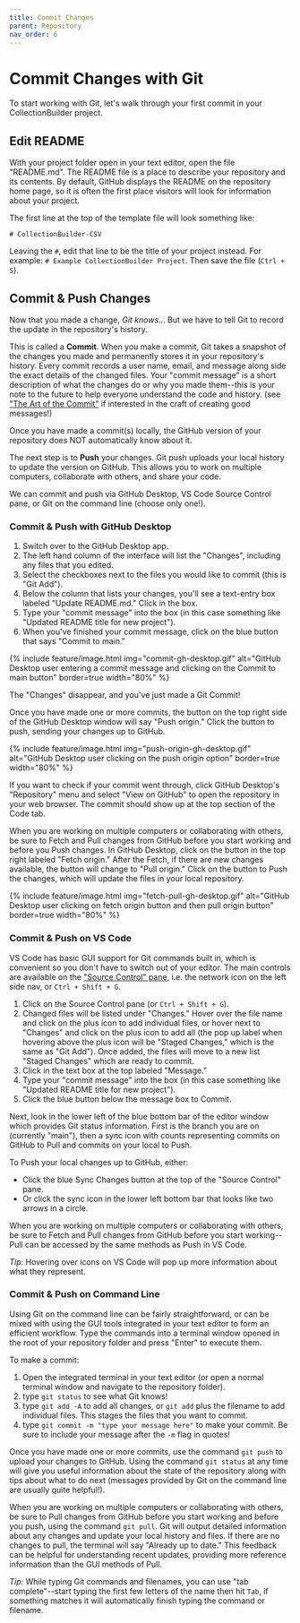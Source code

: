 ```yaml
---
title: Commit Changes
parent: Repository
nav_order: 6
---
```


# Commit Changes with Git

To start working with Git, let's walk through your first commit in your CollectionBuilder project.

## Edit README

With your project folder open in your text editor, open the file "README.md".
The README file is a place to describe your repository and its contents.
By default, GitHub displays the README on the repository home page, so it is often the first place visitors will look for information about your project.

The first line at the top of the template file will look something like:

```
# CollectionBuilder-CSV

```

Leaving the `#`, edit that line to be the title of your project instead.
For example: `# Example CollectionBuilder Project`.
Then save the file (`Ctrl + S`).

## Commit & Push Changes 

Now that you made a change, *Git knows*...
But we have to tell Git to record the update in the repository's history.

This is called a **Commit**.
When you make a commit, Git takes a snapshot of the changes you made and permanently stores it in your repository's history.
Every commit records a user name, email, and message along side the exact details of the changed files. 
Your "commit message" is a short description of what the changes do or why you made them--this is your note to the future to help everyone understand the code and history.
(see ["The Art of the Commit"](https://alistapart.com/article/the-art-of-the-commit/) if interested in the craft of creating good messages!)

Once you have made a commit(s) locally, the GitHub version of your repository does NOT automatically know about it.

The next step is to **Push** your changes.
Git push uploads your local history to update the version on GitHub.
This allows you to work on multiple computers, collaborate with others, and share your code.

We can commit and push via GitHub Desktop, VS Code Source Control pane, or Git on the command line (choose only one!).

### Commit & Push with GitHub Desktop

1. Switch over to the GitHub Desktop app.
2. The left hand column of the interface will list the "Changes", including any files that you edited. 
3. Select the checkboxes next to the files you would like to commit (this is "Git Add").
4. Below the column that lists your changes, you'll see a text-entry box labeled "Update README.md." Click in the box.
5. Type your "commit message" into the box (in this case something like "Updated README title for new project").
6. When you've finished your commit message, click on the blue button that says "Commit to main."

{% include feature/image.html img="commit-gh-desktop.gif" alt="GitHub Desktop user entering a commit message and clicking on the Commit to main button" border=true width="80%" %}

The "Changes" disappear, and you've just made a Git Commit!

Once you have made one or more commits, the button on the top right side of the GitHub Desktop window will say "Push origin."
Click the button to push, sending your changes up to GitHub.

{% include feature/image.html img="push-origin-gh-desktop.gif" alt="GitHub Desktop user clicking on the push origin option" border=true width="80%" %}

If you want to check if your commit went through, click GitHub Desktop's "Repository" menu and select "View on GitHub" to open the repository in your web browser. The commit should show up at the top section of the Code tab.

When you are working on multiple computers or collaborating with others, be sure to Fetch and Pull changes from GitHub before you start working and before you Push changes.
In GitHub Desktop, click on the button in the top right labeled "Fetch origin."
After the Fetch, if there are new changes available, the button will change to "Pull origin."
Click on the button to Push the changes, which will update the files in your local repository.

{% include feature/image.html img="fetch-pull-gh-desktop.gif" alt="GitHub Desktop user clicking on fetch origin button and then pull origin button" border=true width="80%" %}

### Commit & Push on VS Code

VS Code has basic GUI support for Git commands built in, which is convenient so you don't have to switch out of your editor.
The main controls are available on the ["Source Control" pane](https://code.visualstudio.com/docs/editor/versioncontrol), i.e. the network icon on the left side nav, or `Ctrl + Shift + G`.

1. Click on the Source Control pane (or `Ctrl + Shift + G`).
2. Changed files will be listed under "Changes." Hover over the file name and click on the plus icon to add individual files, or hover next to "Changes" and click on the plus icon to add all (the pop up label when hovering above the plus icon will be "Staged Changes," which is the same as "Git Add"). Once added, the files will move to a new list "Staged Changes" which are ready to commit.
3. Click in the text box at the top labeled "Message."
4. Type your "commit message" into the box (in this case something like "Updated README title for new project").
5. Click the blue button below the message box to Commit. 

Next, look in the lower left of the blue bottom bar of the editor window which provides Git status information. 
First is the branch you are on (currently "main"), then a sync icon with counts representing commits on GitHub to Pull and commits on your local to Push. 

To Push your local changes up to GitHub, either: 

- Click the blue Sync Changes button at the top of the "Source Control" pane.
- Or click the sync icon in the lower left bottom bar that looks like two arrows in a circle.

When you are working on multiple computers or collaborating with others, be sure to Fetch and Pull changes from GitHub before you start working--Pull can be accessed by the same methods as Push in VS Code.

*Tip:* Hovering over icons on VS Code will pop up more information about what they represent.

### Commit & Push on Command Line

Using Git on the command line can be fairly straightforward, or can be mixed with using the GUI tools integrated in your text editor to form an efficient workflow. 
Type the commands into a terminal window opened in the root of your repository folder and press "Enter" to execute them.

To make a commit: 

1. Open the integrated terminal in your text editor (or open a normal terminal window and navigate to the repository folder).
2. type `git status` to see what Git knows!
3. type `git add -A` to add all changes, or `git add` plus the filename to add individual files. This stages the files that you want to commit.
4. type `git commit -m "type your message here"` to make your commit. Be sure to include your message after the `-m` flag in quotes! 

Once you have made one or more commits, use the command `git push` to upload your changes to GitHub.
Using the command `git status` at any time will give you useful information about the state of the repository along with tips about what to do next (messages provided by Git on the command line are usually quite helpful!). 

When you are working on multiple computers or collaborating with others, be sure to Pull changes from GitHub before you start working and before you push, using the command `git pull`.
Git will output detailed information about any changes and update your local history and files. If there are no changes to pull, the terminal will say "Already up to date."
This feedback can be helpful for understanding recent updates, providing more reference information than the GUI methods of Pull.

*Tip:* While typing Git commands and filenames, you can use "tab complete"--start typing the first few letters of the name then hit `Tab`, if something matches it will automatically finish typing the command or filename.
